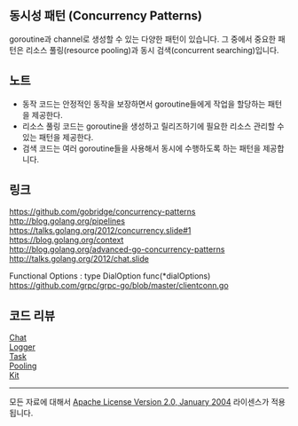 ## 동시성 패턴 (Concurrency Patterns)
goroutine과 channel로 생성할 수 있는 다양한 패턴이 있습니다. 그 중에서 중요한 패턴은 리소스 풀링(resource pooling)과 동시 검색(concurrent searching)입니다.

## 노트

* 동작 코드는 안정적인 동작을 보장하면서 goroutine들에게 작업을 할당하는 패턴을 제공한다.
* 리소스 풀링 코드는 goroutine을 생성하고 릴리즈하기에 필요한 리소스 관리할 수 있는 패턴을 제공한다.
* 검색 코드는 여러 goroutine들을 사용해서 동시에 수행하도록 하는 패턴을 제공합니다.

## 링크

https://github.com/gobridge/concurrency-patterns  
http://blog.golang.org/pipelines  
https://talks.golang.org/2012/concurrency.slide#1  
https://blog.golang.org/context  
http://blog.golang.org/advanced-go-concurrency-patterns  
http://talks.golang.org/2012/chat.slide  

Functional Options : type DialOption func(*dialOptions)  
https://github.com/grpc/grpc-go/blob/master/clientconn.go

## 코드 리뷰

[Chat](chat)  
[Logger](logger)  
[Task](task)  
[Pooling](pool)  
[Kit](https://github.com/ardanlabs/kit)
___
모든 자료에 대해서 [Apache License Version 2.0, January 2004](http://www.apache.org/licenses/LICENSE-2.0) 라이센스가 적용됩니다.
